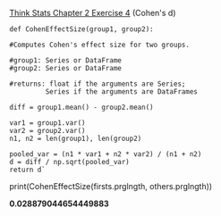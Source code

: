 [Think Stats Chapter 2 Exercise 4](http://greenteapress.com/thinkstats2/html/thinkstats2003.html#toc24) (Cohen's d)

    def CohenEffectSize(group1, group2):
    
    #Computes Cohen's effect size for two groups.
    
    #group1: Series or DataFrame
    #group2: Series or DataFrame
    
    #returns: float if the arguments are Series;
             Series if the arguments are DataFrames
    
    diff = group1.mean() - group2.mean()

    var1 = group1.var()
    var2 = group2.var()
    n1, n2 = len(group1), len(group2)

    pooled_var = (n1 * var1 + n2 * var2) / (n1 + n2)
    d = diff / np.sqrt(pooled_var)
    return d`
    
print(CohenEffectSize(firsts.prglngth, others.prglngth))

**0.028879044654449883**
